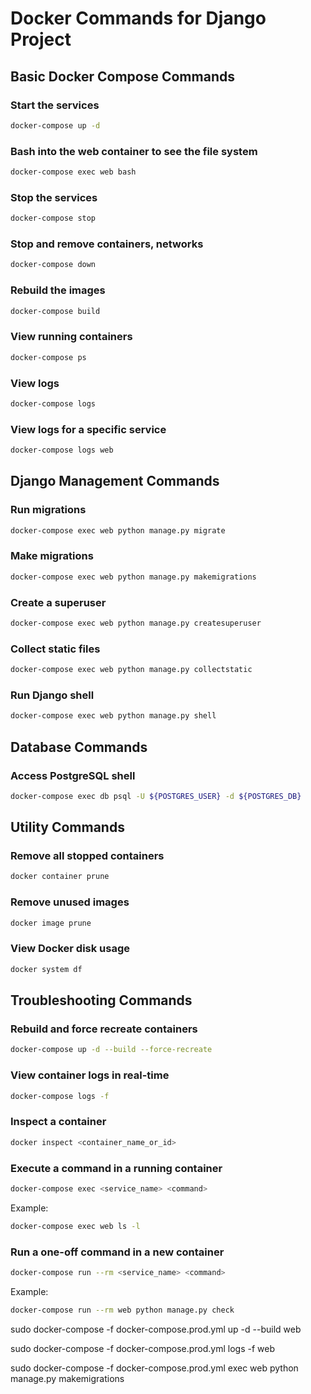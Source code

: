 # Docker Commands for Django Project

## Basic Docker Compose Commands

### Start the services
```bash
docker-compose up -d
```

### Bash into the web container to see the file system
```bash
docker-compose exec web bash
```

### Stop the services
```bash
docker-compose stop
```

### Stop and remove containers, networks
```bash
docker-compose down
```

### Rebuild the images
```bash
docker-compose build
```

### View running containers
```bash
docker-compose ps
```

### View logs
```bash
docker-compose logs
```

### View logs for a specific service
```bash
docker-compose logs web
```

## Django Management Commands

### Run migrations
```bash
docker-compose exec web python manage.py migrate
```

### Make migrations
```bash
docker-compose exec web python manage.py makemigrations
```

### Create a superuser
```bash
docker-compose exec web python manage.py createsuperuser
```

### Collect static files
```bash
docker-compose exec web python manage.py collectstatic
```

### Run Django shell
```bash
docker-compose exec web python manage.py shell
```

## Database Commands

### Access PostgreSQL shell
```bash
docker-compose exec db psql -U ${POSTGRES_USER} -d ${POSTGRES_DB}
```

## Utility Commands

### Remove all stopped containers
```bash
docker container prune
```

### Remove unused images
```bash
docker image prune
```

### View Docker disk usage
```bash
docker system df
```

## Troubleshooting Commands

### Rebuild and force recreate containers
```bash
docker-compose up -d --build --force-recreate
```

### View container logs in real-time
```bash
docker-compose logs -f
```

### Inspect a container
```bash
docker inspect <container_name_or_id>
```

### Execute a command in a running container
```bash
docker-compose exec <service_name> <command>
```

Example:
```bash
docker-compose exec web ls -l
```

### Run a one-off command in a new container
```bash
docker-compose run --rm <service_name> <command>
```

Example:
```bash
docker-compose run --rm web python manage.py check
```

sudo docker-compose -f docker-compose.prod.yml up -d --build web

sudo docker-compose -f docker-compose.prod.yml logs -f web

sudo docker-compose -f docker-compose.prod.yml exec web python manage.py makemigrations